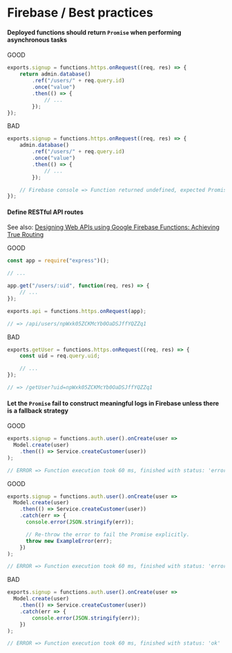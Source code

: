 # Firebase / Best practices

#### Deployed functions should return `Promise` when performing asynchronous tasks

GOOD

```js
exports.signup = functions.https.onRequest((req, res) => {
    return admin.database()
        .ref("/users/" + req.query.id)
        .once("value")
        .then(() => {
            // ...
        });
});
```

BAD

```js
exports.signup = functions.https.onRequest((req, res) => {
    admin.database()
        .ref("/users/" + req.query.id)
        .once("value")
        .then(() => {
            // ...
        });

    // Firebase console => Function returned undefined, expected Promise or value.
});
```

#### Define RESTful API routes

See also: [Designing Web APIs using Google Firebase Functions: Achieving True Routing](https://medium.com/@atbe/firebase-functions-true-routing-2cb17a5cd288)

GOOD

```js
const app = require("express")();

// ...

app.get("/users/:uid", function(req, res) => {
    // ...
});

exports.api = functions.https.onRequest(app);

// => /api/users/npWxk05ZCKMcYb0OaDSJffYQZZq1
```

BAD

```js
exports.getUser = functions.https.onRequest((req, res) => {
    const uid = req.query.uid;

    // ...
});

// => /getUser?uid=npWxk05ZCKMcYb0OaDSJffYQZZq1
```

#### Let the `Promise` fail to construct meaningful logs in Firebase unless there is a fallback strategy

GOOD

```js
exports.signup = functions.auth.user().onCreate(user => 
  Model.create(user)
    .then(() => Service.createCustomer(user))
);

// ERROR => Function execution took 60 ms, finished with status: 'error'
```

GOOD

```js
exports.signup = functions.auth.user().onCreate(user =>
  Model.create(user)
    .then(() => Service.createCustomer(user))
    .catch(err => {
      console.error(JSON.stringify(err));

      // Re-throw the error to fail the Promise explicitly.
      throw new ExampleError(err);
    })
);

// ERROR => Function execution took 60 ms, finished with status: 'error'
```

BAD

```js
exports.signup = functions.auth.user().onCreate(user =>
  Model.create(user)
    .then(() => Service.createCustomer(user))
    .catch(err => {
        console.error(JSON.stringify(err));
    })
);

// ERROR => Function execution took 60 ms, finished with status: 'ok'
```
